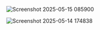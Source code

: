 
![Screenshot 2025-05-15 085900](https://github.com/user-attachments/assets/3700fbea-3ef7-440d-8bca-ddcef707309c)

![Screenshot 2025-05-14 174838](https://github.com/user-attachments/assets/8f95f782-4ca6-4af0-83a2-95e2b7e38aee)
